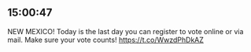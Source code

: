 ## 15:00:47
NEW MEXICO! Today is the last day you can register to vote online or via mail. Make sure your vote counts! 
https://t.co/WwzdPhDkAZ
